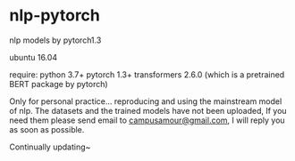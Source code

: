 # nlp-pytorch
nlp models by pytorch1.3

ubuntu 16.04

require:
python 3.7+
pytorch 1.3+
transformers 2.6.0 (which is a pretrained BERT package by pytorch)

Only for personal practice... reproducing and using the mainstream model of nlp.
The datasets and the trained models have not been uploaded, If you need them please send email to campusamour@gmail.com, I will reply you as soon as possible. 

Continually updating~
